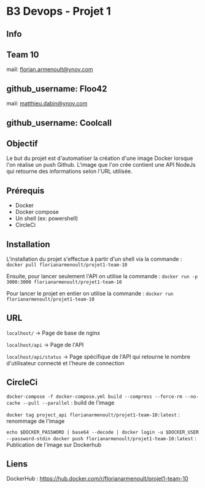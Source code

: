 
# B3 Devops - Projet 1
## Info
Team 10
---
mail: florian.armenoult@ynov.com

github_username: Floo42
---
mail: matthieu.dabin@ynov.com

github_username: Coolcall
---

## Objectif

Le but du projet est d'automatiser la création  d'une image Docker lorsque l'on réalise un push Github.
L'image que l'on crée contient une API NodeJs qui retourne des informations selon l'URL utilisée.

## Prérequis

 - Docker
 - Docker compose
 - Un shell (ex: powershell)
 - CircleCi

## Installation

L'installation du projet s'effectue à partir d'un shell via la commande :
`docker pull florianarmenoult/projet1-team-10`

Ensuite, pour lancer seulement l'API on utilise la commande :
`docker run -p 3000:3000 florianarmenoult/projet1-team-10`

Pour lancer le projet en entier on utilise la commande :
`docker run florianarmenoult/projet1-team-10`

## URL


`localhost/` → Page de base de nginx

`localhost/api` → Page de l'API

`localhost/api/status` → Page spécifique de l'API qui retourne le nombre d'utilisateur connecté et l'heure de connection


## CircleCi

`docker-compose -f docker-compose.yml build --compress --force-rm --no-cache --pull --parallel` : build de l'image

`docker tag project_api florianarmenoult/projet1-team-10:latest` : renommage de l'image

`echo $DOCKER_PASSWORD | base64 --decode | docker login -u $DOCKER_USER --password-stdin docker push florianarmenoult/projet1-team-10:latest` : Publication de l'image sur Dockerhub

## Liens

DockerHub : https://hub.docker.com/r/florianarmenoult/projet1-team-10